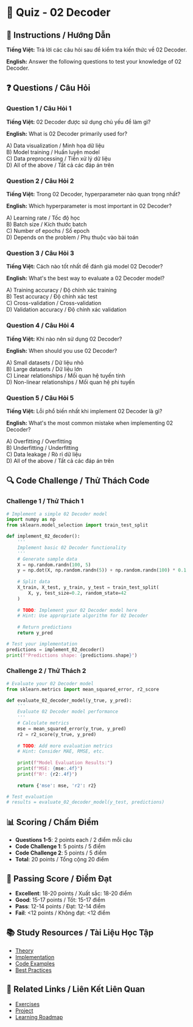 # 🧠 Quiz - 02 Decoder

## 📝 Instructions / Hướng Dẫn

**Tiếng Việt:** Trả lời các câu hỏi sau để kiểm tra kiến thức về 02 Decoder.

**English:** Answer the following questions to test your knowledge of 02 Decoder.

## ❓ Questions / Câu Hỏi

### Question 1 / Câu Hỏi 1
**Tiếng Việt:** 02 Decoder được sử dụng chủ yếu để làm gì?

**English:** What is 02 Decoder primarily used for?

A) Data visualization / Minh họa dữ liệu  
B) Model training / Huấn luyện model  
C) Data preprocessing / Tiền xử lý dữ liệu  
D) All of the above / Tất cả các đáp án trên

### Question 2 / Câu Hỏi 2
**Tiếng Việt:** Trong 02 Decoder, hyperparameter nào quan trọng nhất?

**English:** Which hyperparameter is most important in 02 Decoder?

A) Learning rate / Tốc độ học  
B) Batch size / Kích thước batch  
C) Number of epochs / Số epoch  
D) Depends on the problem / Phụ thuộc vào bài toán

### Question 3 / Câu Hỏi 3
**Tiếng Việt:** Cách nào tốt nhất để đánh giá model 02 Decoder?

**English:** What's the best way to evaluate a 02 Decoder model?

A) Training accuracy / Độ chính xác training  
B) Test accuracy / Độ chính xác test  
C) Cross-validation / Cross-validation  
D) Validation accuracy / Độ chính xác validation

### Question 4 / Câu Hỏi 4
**Tiếng Việt:** Khi nào nên sử dụng 02 Decoder?

**English:** When should you use 02 Decoder?

A) Small datasets / Dữ liệu nhỏ  
B) Large datasets / Dữ liệu lớn  
C) Linear relationships / Mối quan hệ tuyến tính  
D) Non-linear relationships / Mối quan hệ phi tuyến

### Question 5 / Câu Hỏi 5
**Tiếng Việt:** Lỗi phổ biến nhất khi implement 02 Decoder là gì?

**English:** What's the most common mistake when implementing 02 Decoder?

A) Overfitting / Overfitting  
B) Underfitting / Underfitting  
C) Data leakage / Rò rỉ dữ liệu  
D) All of the above / Tất cả các đáp án trên

## 🔍 Code Challenge / Thử Thách Code

### Challenge 1 / Thử Thách 1
```python
# Implement a simple 02 Decoder model
import numpy as np
from sklearn.model_selection import train_test_split

def implement_02_decoder():
    '''
    Implement basic 02 Decoder functionality
    '''
    # Generate sample data
    X = np.random.randn(100, 5)
    y = np.dot(X, np.random.randn(5)) + np.random.randn(100) * 0.1
    
    # Split data
    X_train, X_test, y_train, y_test = train_test_split(
        X, y, test_size=0.2, random_state=42
    )
    
    # TODO: Implement your 02 Decoder model here
    # Hint: Use appropriate algorithm for 02 Decoder
    
    # Return predictions
    return y_pred

# Test your implementation
predictions = implement_02_decoder()
print(f"Predictions shape: {predictions.shape}")
```

### Challenge 2 / Thử Thách 2
```python
# Evaluate your 02 Decoder model
from sklearn.metrics import mean_squared_error, r2_score

def evaluate_02_decoder_model(y_true, y_pred):
    '''
    Evaluate 02 Decoder model performance
    '''
    # Calculate metrics
    mse = mean_squared_error(y_true, y_pred)
    r2 = r2_score(y_true, y_pred)
    
    # TODO: Add more evaluation metrics
    # Hint: Consider MAE, RMSE, etc.
    
    print(f"Model Evaluation Results:")
    print(f"MSE: {mse:.4f}")
    print(f"R²: {r2:.4f}")
    
    return {'mse': mse, 'r2': r2}

# Test evaluation
# results = evaluate_02_decoder_model(y_test, predictions)
```

## 📊 Scoring / Chấm Điểm

- **Questions 1-5**: 2 points each / 2 điểm mỗi câu
- **Code Challenge 1**: 5 points / 5 điểm
- **Code Challenge 2**: 5 points / 5 điểm
- **Total**: 20 points / Tổng cộng 20 điểm

## 🎯 Passing Score / Điểm Đạt

- **Excellent**: 18-20 points / Xuất sắc: 18-20 điểm
- **Good**: 15-17 points / Tốt: 15-17 điểm  
- **Pass**: 12-14 points / Đạt: 12-14 điểm
- **Fail**: <12 points / Không đạt: <12 điểm

## 📚 Study Resources / Tài Liệu Học Tập

- [Theory](./THEORY_02_decoder.md)
- [Implementation](./IMPLEMENTATION_02_decoder.md)
- [Code Examples](./CODE_EXAMPLES_02_decoder.md)
- [Best Practices](./BEST_PRACTICES_02_decoder.md)

## 🔗 Related Links / Liên Kết Liên Quan

- [Exercises](./EXERCISES_02_decoder.md)
- [Project](./PROJECT_02_decoder.md)
- [Learning Roadmap](./LEARNING_ROADMAP_02_decoder.md)
